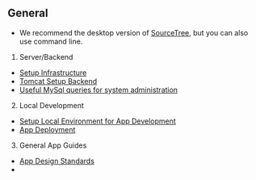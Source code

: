 ## General

* We recommend the desktop version of [SourceTree](http://www.sourcetreeapp.com/), but you can also use command line.


1. Server/Backend
- [Setup Infrastructure](https://github.com/DataAnalyticsinStudentHands/DASH-Development/wiki/System-Infrastructure)
- [Tomcat Setup Backend](https://github.com/DataAnalyticsinStudentHands/DASH-Development/wiki/Tomcat-Setup-for-Backend)
- [Useful MySql queries for system administration](https://github.com/DataAnalyticsinStudentHands/DASH-Development/wiki/Useful-queries)
2. Local Development
- [Setup Local Environment for App Development](https://github.com/DataAnalyticsinStudentHands/DASH-Development/wiki/Setup-Local-Development-Environment)
- [App Deployment](https://github.com/DataAnalyticsinStudentHands/DASH-Development/wiki/App-Deployment)
3. General App Guides
- [App Design Standards](https://github.com/DataAnalyticsinStudentHands/DASH-Development/wiki/App-Design-Standards)
- []()